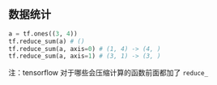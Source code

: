 ## 数据统计

```python
a = tf.ones((3, 4))
tf.reduce_sum(a) # ()
tf.reduce_sum(a, axis=0) # (1, 4) -> (4, )
tf.reduce_sum(a, axis=1) # (3, 1) -> (3, )
```

注：tensorflow 对于哪些会压缩计算的函数前面都加了 `reduce_`


